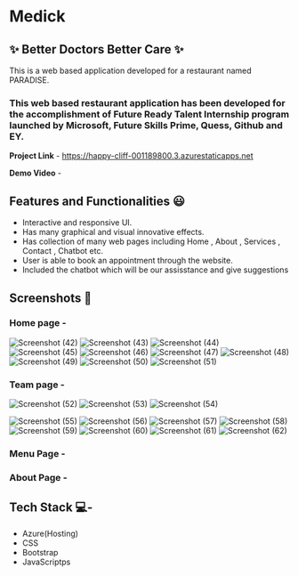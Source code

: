 # Medick
## ✨ Better Doctors Better Care  ✨

This is a web based application developed for a restaurant named PARADISE.

### This web based restaurant application has been developed for the accomplishment of Future Ready Talent Internship program launched by Microsoft, Future Skills Prime, Quess, Github and EY.


**Project Link** - https://happy-cliff-001189800.3.azurestaticapps.net


**Demo Video** -  

## Features and Functionalities 😃

- Interactive and responsive UI.
- Has many graphical and visual innovative effects.
- Has collection of many web pages including Home , About , Services , Contact , Chatbot etc.
- User is able to book  an appointment through the website.
- Included the chatbot which will be our assisstance and give suggestions

## Screenshots 📸
### Home page - 

![Screenshot (42)](https://github.com/muddurthi/Medick/assets/116054501/882a5c31-35cf-4511-87dd-fd9a0f2e00c0)
![Screenshot (43)](https://github.com/muddurthi/Medick/assets/116054501/9c3f3a28-d1f4-482e-9664-567c8d9efef2)
![Screenshot (44)](https://github.com/muddurthi/Medick/assets/116054501/9c024eed-d748-49d4-8cb8-644aa1c6a731)
![Screenshot (45)](https://github.com/muddurthi/Medick/assets/116054501/3a8ac338-fe75-4364-aabe-a5684eae8cdb)
![Screenshot (46)](https://github.com/muddurthi/Medick/assets/116054501/741e63c1-81d2-4860-bb88-c84fbdf35c3f)
![Screenshot (47)](https://github.com/muddurthi/Medick/assets/116054501/c5d6a475-f255-4550-9cb6-40c67b0acb87)
![Screenshot (48)](https://github.com/muddurthi/Medick/assets/116054501/e8dbfc00-f26a-413e-8b37-264e6b4a9c4d)
![Screenshot (49)](https://github.com/muddurthi/Medick/assets/116054501/a811fbab-3b99-4cae-ba26-a07651b72aa6)
![Screenshot (50)](https://github.com/muddurthi/Medick/assets/116054501/1a30b885-034b-409c-9ae6-86b82582a7c1)
![Screenshot (51)](https://github.com/muddurthi/Medick/assets/116054501/207b2660-42e2-4946-bc24-65f1634ce4b3)

### Team page -
![Screenshot (52)](https://github.com/muddurthi/Medick/assets/116054501/580574f2-02ca-4508-ad3a-78f44f962438)
![Screenshot (53)](https://github.com/muddurthi/Medick/assets/116054501/0fe0e1ae-1cef-4820-b8a1-3e633a4879c6)
![Screenshot (54)](https://github.com/muddurthi/Medick/assets/116054501/bf7358a7-4b2d-4f6e-8e74-babbb6041200)

![Screenshot (55)](https://github.com/muddurthi/Medick/assets/116054501/18ac70dd-675c-4bb8-9937-e8f6fd030dab)
![Screenshot (56)](https://github.com/muddurthi/Medick/assets/116054501/655356a8-96e9-4b71-aa1b-e9fdc9a63e4e)
![Screenshot (57)](https://github.com/muddurthi/Medick/assets/116054501/152d8cbd-03c8-4595-ae1a-dcd2ae64499b)
![Screenshot (58)](https://github.com/muddurthi/Medick/assets/116054501/8c54bfd2-c948-498a-b5b2-ea76b1965e7c)
![Screenshot (59)](https://github.com/muddurthi/Medick/assets/116054501/14f79829-0d3b-4dfc-9c13-d145288cfd79)
![Screenshot (60)](https://github.com/muddurthi/Medick/assets/116054501/0b7c81d0-f668-4980-a626-68fcc9d32fde)
![Screenshot (61)](https://github.com/muddurthi/Medick/assets/116054501/46e8eac1-2df0-4eab-9f53-2fc5996d6e96)
![Screenshot (62)](https://github.com/muddurthi/Medick/assets/116054501/d19426f6-d772-438f-a6a5-97dc189c2181)

### Menu Page -

### About  Page -


## Tech Stack 💻-
- Azure(Hosting)
- CSS
- Bootstrap
- JavaScriptps
